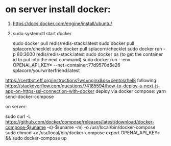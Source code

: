 # on server install docker:

1. https://docs.docker.com/engine/install/ubuntu/
2. sudo systemctl start docker

    sudo docker pull redis/redis-stack:latest
    sudo docker pull splacorn/checklet
    sudo docker pull splacorn/checklet
    sudo docker run -p 80:3000 redis/redis-stack:latest
    sudo docker ps (to get the container id to put into the next command)
    sudo docker run --env OPENAI_API_KEY=<apikey> --net=container:77d9570d6e26 splacorn/yourwriterfriend:latest

https://certbot.eff.org/instructions?ws=nginx&os=centosrhel8
following: https://stackoverflow.com/questions/74185594/how-to-deploy-a-next-js-app-on-https-ssl-connection-with-docker
deploy via docker compose:
yarn send-docker-compose

on server:

sudo curl -L https://github.com/docker/compose/releases/latest/download/docker-compose-$(uname -s)-$(uname -m) -o /usr/local/bin/docker-compose
sudo chmod +x /usr/local/bin/docker-compose
export OPENAI_API_KEY=<apikey> && sudo docker-compose up
